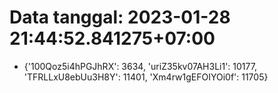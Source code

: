 # Data tanggal: 2023-01-28 21:44:52.841275+07:00

* {'100Qoz5i4hPGJhRX': 3634, 'uriZ35kv07AH3Li1': 10177, 'TFRLLxU8ebUu3H8Y': 11401, 'Xm4rw1gEFOIYOi0f': 11705}
